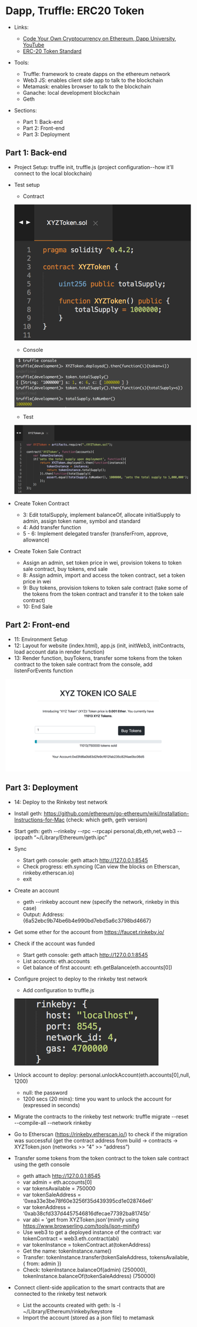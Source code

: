 # Dapp, Truffle: ERC20 Token

- Links:
	- [Code Your Own Cryptocurrency on Ethereum, Dapp University, YouTube](https://www.youtube.com/watch?v=W0Lomo8CdTM&list=PLS5SEs8ZftgWFuKg2wbm_0GLV0Tiy1R-n)
	- [ERC-20 Token Standard](https://github.com/ethereum/EIPs/blob/master/EIPS/eip-20.md)

- Tools:
	- Truffle: framework to create dapps on the ethereum network
	- Web3 JS: enables client side app to talk to the blockchain 
	- Metamask: enables browser to talk to the blockchain 
	- Ganache: local development blockchain 
	- Geth

- Sections:
	- Part 1: Back-end
	- Part 2: Front-end
	- Part 3: Deployment 

## Part 1: Back-end
- Project Setup: truffle init, truffle.js (project configuration--how it'll connect to the local blockchain)
- Test setup
	- Contract

	![](images/1-bkend/tokencontract-test.png)
	- Console

	![](images/1-bkend/truffleconsole-test.png)
	- Test
	
	![](images/1-bkend/test-test.png)
- Create Token Contract
	- 3: Edit totalSupply, implement balanceOf, allocate initialSupply to admin, assign token name, symbol and standard
	- 4: Add transfer function
	- 5 - 6: Implement delegated transfer (transferFrom, approve, allowance)
- Create Token Sale Contract
	- Assign an admin, set token price in wei, provision tokens to token sale contract, buy tokens, end sale
	- 8: Assign admin, import and access the token contract, set a token price in wei
	- 9: Buy tokens, provision tokens to token sale contract (take some of the tokens from the token contract and transfer it to the token sale contract) 
	- 10: End Sale

## Part 2: Front-end
- 11: Environment Setup
- 12: Layout for website (index.html), app.js (init, initWeb3, initContracts, load account data in render function)
- 13: Render function, buyTokens, transfer some tokens from the token contract to the token sale contract from the console, add listenForEvents function

![](images/2-frontend/layout.png)

## Part 3: Deployment
- 14: Deploy to the Rinkeby test network
- Install geth: https://github.com/ethereum/go-ethereum/wiki/Installation-Instructions-for-Mac (check: which geth, geth version)
- Start geth:  geth --rinkeby --rpc --rpcapi personal,db,eth,net,web3 --ipcpath “~/Library/Ethereum/geth.ipc”
- Sync
	- Start geth console: geth attach http://127.0.0.1:8545
	- Check progress: eth.syncing (Can view the blocks on Etherscan, rinkeby.etherscan.io)
	- exit 
- Create an account 
	- geth --rinkeby account new (specify the network, rinkeby in this case)
	- Output: Address: {6a52ebc9b74be6b4e990bd7ebd5a6c3798bd4667}
- Get some ether for the account from https://faucet.rinkeby.io/
- Check if the account was funded
	- Start geth console: geth attach http://127.0.0.1:8545
	- List accounts: eth.accounts 
	- Get balance of first account: eth.getBalance(eth.accounts[0])
- Configure project to deploy to the rinkeby test network 
	- Add configuration to truffle.js 

	![](images/3-deployment/trufflejs.png)
- Unlock account to deploy: personal.unlockAccount(eth.accounts[0],null, 1200)
	- null: the password
	- 1200 secs (20 mins): time you want to unlock the account for (expressed in seconds) 
- Migrate the contracts to the rinkeby test network: truffle migrate --reset --compile-all --network rinkeby
- Go to Etherscan (https://rinkeby.etherscan.io/) to check if the migration was successful (get the contract address from build -> contracts -> XYZToken.json (networks >> “4” >> “address”)
- Transfer some tokens from the token contract to the token sale contract using the geth console 
	- geth attach http://127.0.0.1:8545
	- var admin = eth.accounts[0]
	- var tokensAvailable = 750000
	- var tokenSaleAddress = ‘0xea33e3be78f60e3256f35d439395cd1e028746e6'
	- var tokenAddress = ‘0xab38cfd337d4457546816dfecae77392ba81745b’
	- var abi = 'get from XYZToken.json'(minify using https://www.browserling.com/tools/json-minify)
	- Use web3 to get a deployed instance of the contract: var tokenContract = web3.eth.contract(abi)
	- var tokenInstance = tokenContract.at(tokenAddress)
	- Get the name: tokenInstance.name()
	- Transfer: tokenInstance.transfer(tokenSaleAddress, tokensAvailable, { from: admin })
	- Check: tokenInstance.balanceOf(admin) (250000), tokenInstance.balanceOf(tokenSaleAddress) (750000)
- Connect client-side application to the smart contracts that are connected to the rinkeby test network 
	- List the accounts created with geth: ls -l ~/Library/Ethereum/rinkeby/keystore
	- Import the account (stored as a json file) to metamask





